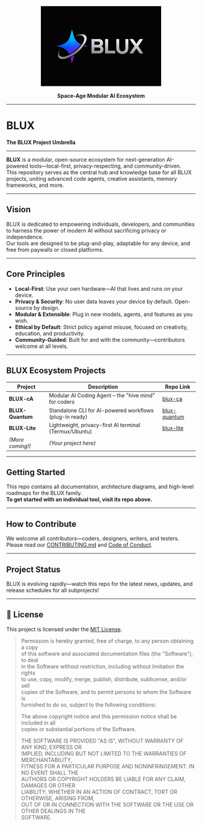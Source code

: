<div align="center">

  <img src="assets/banner/blux-banner-wide.png" alt="BLUX Logo" width="320" />

  <br/>

  <b>Space-Age Modular AI Ecosystem</b>

</div>

---

# BLUX

**The BLUX Project Umbrella**

---

**BLUX** is a modular, open-source ecosystem for next-generation AI-powered tools—local-first, privacy-respecting, and community-driven.  
This repository serves as the central hub and knowledge base for all BLUX projects, uniting advanced code agents, creative assistants, memory frameworks, and more.

---

## **Vision**

BLUX is dedicated to empowering individuals, developers, and communities to harness the power of modern AI without sacrificing privacy or independence.  
Our tools are designed to be plug-and-play, adaptable for any device, and free from paywalls or closed platforms.

---

## **Core Principles**

- **Local-First**: Use your own hardware—AI that lives and runs on your device.
- **Privacy & Security**: No user data leaves your device by default. Open-source by design.
- **Modular & Extensible**: Plug in new models, agents, and features as you wish.
- **Ethical by Default**: Strict policy against misuse, focused on creativity, education, and productivity.
- **Community-Guided**: Built for and with the community—contributors welcome at all levels.

---

## **BLUX Ecosystem Projects**

| Project        | Description                                               | Repo Link                                 |
|----------------|----------------------------------------------------------|--------------------------------------------|
| **BLUX-cA**    | Modular AI Coding Agent – the "hive mind" for coders     | [blux-ca](https://github.com/Justadudeinspace/blux-ca)         |
| **BLUX-Quantum**| Standalone CLI for AI-powered workflows (plug-in ready) | [blux-quantum](https://github.com/Justadudeinspace/blux-quantum) |
| **BLUX-Lite**  | Lightweight, privacy-first AI terminal (Termux/Ubuntu)   | [blux-lite](https://github.com/Justadudeinspace/blux-lite)     |
| *(More coming!)*| *(Your project here)*                                   |                                        |

---

## **Getting Started**

This repo contains all documentation, architecture diagrams, and high-level roadmaps for the BLUX family.  
**To get started with an individual tool, visit its repo above.**

---

## **How to Contribute**

We welcome all contributors—coders, designers, writers, and testers.  
Please read our [CONTRIBUTING.md](CONTRIBUTING.md) and [Code of Conduct](CODE_OF_CONDUCT.md).

---

## **Project Status**

BLUX is evolving rapidly—watch this repo for the latest news, updates, and release schedules for all subprojects!

---

## 📄 License

This project is licensed under the [MIT License](LICENSE).

> Permission is hereby granted, free of charge, to any person obtaining a copy  
> of this software and associated documentation files (the "Software"), to deal  
> in the Software without restriction, including without limitation the rights  
> to use, copy, modify, merge, publish, distribute, sublicense, and/or sell  
> copies of the Software, and to permit persons to whom the Software is  
> furnished to do so, subject to the following conditions:
>
> The above copyright notice and this permission notice shall be included in all  
> copies or substantial portions of the Software.
>
> THE SOFTWARE IS PROVIDED "AS IS", WITHOUT WARRANTY OF ANY KIND, EXPRESS OR  
> IMPLIED, INCLUDING BUT NOT LIMITED TO THE WARRANTIES OF MERCHANTABILITY,  
> FITNESS FOR A PARTICULAR PURPOSE AND NONINFRINGEMENT. IN NO EVENT SHALL THE  
> AUTHORS OR COPYRIGHT HOLDERS BE LIABLE FOR ANY CLAIM, DAMAGES OR OTHER  
> LIABILITY, WHETHER IN AN ACTION OF CONTRACT, TORT OR OTHERWISE, ARISING FROM,  
> OUT OF OR IN CONNECTION WITH THE SOFTWARE OR THE USE OR OTHER DEALINGS IN THE  
> SOFTWARE.
